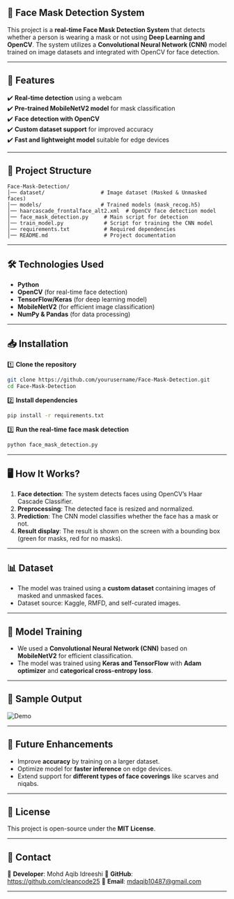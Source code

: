 ## **📌 Face Mask Detection System**
This project is a **real-time Face Mask Detection System** that detects whether a person is wearing a mask or not using **Deep Learning and OpenCV**. The system utilizes a **Convolutional Neural Network (CNN)** model trained on image datasets and integrated with OpenCV for face detection.

---

## **🚀 Features**
✔️ **Real-time detection** using a webcam  
✔️ **Pre-trained MobileNetV2 model** for mask classification  
✔️ **Face detection with OpenCV**  
✔️ **Custom dataset support** for improved accuracy  
✔️ **Fast and lightweight model** suitable for edge devices  

---

## **📂 Project Structure**
```
Face-Mask-Detection/
│── dataset/                  # Image dataset (Masked & Unmasked faces)
│── models/                   # Trained models (mask_recog.h5)
│── haarcascade_frontalface_alt2.xml  # OpenCV face detection model
│── face_mask_detection.py     # Main script for detection
│── train_model.py             # Script for training the CNN model
│── requirements.txt           # Required dependencies
│── README.md                  # Project documentation
```

---

## **🛠️ Technologies Used**
- **Python**  
- **OpenCV** (for real-time face detection)  
- **TensorFlow/Keras** (for deep learning model)  
- **MobileNetV2** (for efficient image classification)  
- **NumPy & Pandas** (for data processing)  

---

## **📥 Installation**
1️⃣ **Clone the repository**  
```bash
git clone https://github.com/yourusername/Face-Mask-Detection.git
cd Face-Mask-Detection
```

2️⃣ **Install dependencies**  
```bash
pip install -r requirements.txt
```

3️⃣ **Run the real-time face mask detection**  
```bash
python face_mask_detection.py
```

---

## **🖥️ How It Works?**
1. **Face detection**: The system detects faces using OpenCV’s Haar Cascade Classifier.  
2. **Preprocessing**: The detected face is resized and normalized.  
3. **Prediction**: The CNN model classifies whether the face has a mask or not.  
4. **Result display**: The result is shown on the screen with a bounding box (green for masks, red for no masks).  

---

## **📊 Dataset**
- The model was trained using a **custom dataset** containing images of masked and unmasked faces.  
- Dataset source: Kaggle, RMFD, and self-curated images.  

---

## **🔬 Model Training**
- We used a **Convolutional Neural Network (CNN)** based on **MobileNetV2** for efficient classification.  
- The model was trained using **Keras and TensorFlow** with **Adam optimizer** and **categorical cross-entropy loss**.  

---

## **📸 Sample Output**
![Demo](https://github.com/yourusername/Face-Mask-Detection/blob/main/sample_output.png)  

---

## **📌 Future Enhancements**
- Improve **accuracy** by training on a larger dataset.  
- Optimize model for **faster inference** on edge devices.  
- Extend support for **different types of face coverings** like scarves and niqabs.  

---

## **📜 License**
This project is open-source under the **MIT License**.  

---

## **📧 Contact**
🔹 **Developer**: Mohd Aqib Idreeshi
🔹 **GitHub**: https://github.com/cleancode25
🔹 **Email**: mdaqib10487@gmail.com

---
